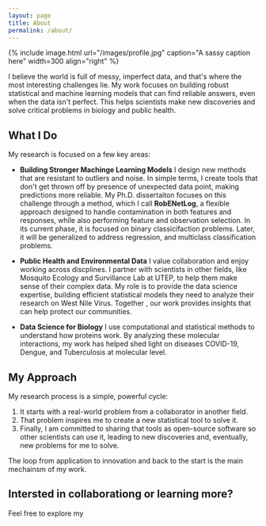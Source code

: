 ```yaml
---
layout: page
title: About
permalink: /about/
---
```


{% include image.html url="/images/profile.jpg" caption="A sassy caption here" width=300 align="right" %}

I believe the world is full of messy, imperfect data, and that's where the most interesting challenges lie. My work focuses on building robust statistical and machine learning
models that can find reliable answers, even when the data isn't perfect. This helps scientists make new discoveries and solve critical problems in biology and public health.

## What I Do
My research is focused on a few key areas:

- **Building Stronger Machinge Learning Models**
  I design new methods that are resistant to outliers and noise. In simple terms, I create tools that don't get thrown off by presence of unexpected data point, making predictions more reliable. My Ph.D. dissertaiton focuses on this challenge through a method, which I call **RobENetLog**, a flexible approach designed to handle contamination in both features and responses, while also performing feature and observation selection. In its current phase, it is focused on binary classicifaction problems. Later, it will be generalized to address regression, and multiclass classification problems.

- **Public Health and Environmental Data**
  I value collaboration and enjoy working across discplines. I partner with scientists in other fields, like Mosquito Ecology and Survillance Lab at UTEP, to help them make sense of their complex data. My role is to provide the data science expertise, building efficient statistical models they need to analyze their research on West Nile Virus. Together , our work
  provides insights that can help protect our communities.
  
- **Data Science for Biology**
I use computational and statistical methods to understand how proteins work. By analyzing these molecular interactions, my work has helped shed light on diseases COVID-19, Dengue, and Tuberculosis at molecular level.

## My Approach
My research process is a simple, powerful cycle:
1. It starts with a real-world problem from a collaborator in another field.
2. That problem inspires me to create a new statistical tool to solve it.
3. Finally, I am committed to sharing that tools as open-source software so other scientists can use it, leading to new discoveries and, eventually, new problems for me to solve.

 The loop from application to innovation and back to the start is the main mechainsm of my work.

 ## Intersted in collaborationg or learning more?
 Feel free to explore my 
